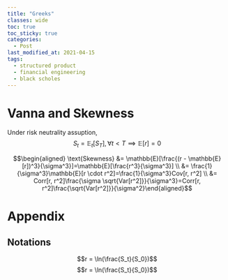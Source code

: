 ```yaml
---
title: "Greeks"
classes: wide
toc: true
toc_sticky: true
categories: 
  - Post
last_modified_at: 2021-04-15
tags:
  - structured product
  - financial engineering
  - black scholes
---
```


<script type="text/javascript" async
  src="https://cdn.mathjax.org/mathjax/latest/MathJax.js?config=TeX-MML-AM_CHTML">
</script>

# Vanna and Skewness
Under risk neutrality assuption,
$$S_t = \mathbb{E}_t[S_T], \forall t<T \implies \mathbb{E}[r]=0$$

$$\begin{aligned} \text{Skewness} &= \mathbb{E}[\frac{(r - \mathbb{E}[r])^3}{\sigma^3}]=\mathbb{E}[\frac{r^3}{\sigma^3}] \\ &= \frac{1}{\sigma^3}\mathbb{E}[r \cdot r^2]=\frac{1}{\sigma^3}Cov[r, r^2] \\ &= Corr[r, r^2]\frac{\sigma \sqrt{Var[r^2]}}{\sigma^3}=Corr[r, r^2]\frac{\sqrt{Var[r^2]}}{\sigma^2}\end{aligned}$$

<!-- Skewness $$\begin{aligned}  &= \mathbb{E}[\frac{(r - \mathbb{E}[r])^3}{\sigma^3}]=\mathbb{E}[\frac{r^3}{\sigma^3}] \\ &= \frac{1}{\sigma^3}\mathbb{E}[r \cdot r^2]=\frac{1}{\sigma^3}Cov[r, r^2] \\ &= Corr[r, r^2]\frac{\sigma \sqrt{Var[r^2]}}{\sigma^3}=Corr[r, r^2]\frac{\sqrt{Var[r^2]}}{\sigma^2}\end{aligned}$$ -->

# Appendix
## Notations
$$r = \ln(\frac{S_t}{S_0})$$
$$r = \ln(\frac{S_t}{S_0})$$
